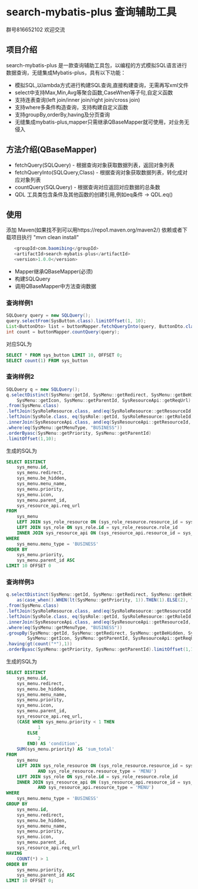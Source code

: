 #  search-mybatis-plus 查询辅助工具
  群号816652102 欢迎交流
## 项目介绍
search-mybatis-plus 是一款查询辅助工具包，以编程的方式模拟SQL语言进行数据查询，无缝集成Mybatis-plus，具有以下功能：
- 模拟SQL,以lambda方式进行构建SQL查询,直接构建查询，无需再写xml文件
- select中支持Max,Min,Avg等聚合函数,CaseWhen等子句,自定义函数
- 支持连表查询(left join/inner join/right join/cross join)
- 支持where多条件构造查询，支持构建自定义函数
- 支持groupBy,orderBy,having及分页查询
- 无缝集成mybatis-plus,mapper只需继承QBaseMapper就可使用，对业务无侵入

## 方法介绍(QBaseMapper)
- fetchQuery(SQLQuery) - 根据查询对象获取数据列表，返回对象列表
- fetchQueryInto(SQLQuery,Class) - 根据查询对象获取数据列表，转化成对应对象列表
- countQuery(SQLQuery) - 根据查询对应返回对应数据的总条数
- QDL 工具类包含条件及其他函数的创建引用,例如eq条件 -> QDL.eq()

## 使用
 
 添加 Maven(如果找不到可以用https://repo1.maven.org/maven2/) 依赖或者下载项目执行 "mvn clean install"
 
 ```java
	<groupId>com.baomibing</groupId>
	<artifactId>search-mybatis-plus</artifactId>
	<version>1.0.0</version>
 ```
 * Mapper继承QBaseMapper(必须)
 * 构建SQLQuery
 * 调用QBaseMapper中方法查询数据

### 查询样例1
```java
SQLQuery query = new SQLQuery();
query.selectFrom(SysButton.class).limitOffset(1, 10);
List<ButtonDto> list = buttonMapper.fetchQueryInto(query, ButtonDto.class)
int count = buttonMapper.countQuery(query);
```
对应SQL为
```sql
SELECT * FROM sys_button LIMIT 10, OFFSET 0;
SELECT count(1) FROM sys_button
```
### 查询样例2
```java
SQLQuery q = new SQLQuery();
q.selectDistinct(SysMenu::getId, SysMenu::getRedirect, SysMenu::getBeHidden, SysMenu::getMenuName, SysMenu::getPriority,
	SysMenu::getIcon, SysMenu::getParentId, SysResourceApi::getReqUrl)
.from(SysMenu.class)
.leftJoin(SysRoleResource.class, and(eq(SysRoleResource::getResourceId, SysMenu::getId), eq(SysRoleResource::getResourceType, "MENU")))
.leftJoin(SysRole.class, eq(SysRole::getId, SysRoleResource::getRoleId))
.innerJoin(SysResourceApi.class, and(eq(SysResourceApi::getResourceId, SysMenu::getId), eq(SysResourceApi::getResourceType, "MENU")))
.where(eq(SysMenu::getMenuType, "BUSINESS"))
.orderByasc(SysMenu::getPriority, SysMenu::getParentId)
.limitOffset(1,10);
```
生成的SQL为
```sql
SELECT DISTINCT
	sys_menu.id,
	sys_menu.redirect,
	sys_menu.be_hidden,
	sys_menu.menu_name,
	sys_menu.priority,
	sys_menu.icon,
	sys_menu.parent_id,
	sys_resource_api.req_url
FROM
	sys_menu
	LEFT JOIN sys_role_resource ON (sys_role_resource.resource_id = sys_menu.id AND sys_role_resource.resource_type = 'MENU')
	LEFT JOIN sys_role ON sys_role.id = sys_role_resource.role_id
	INNER JOIN sys_resource_api ON (sys_resource_api.resource_id = sys_menu.id AND sys_resource_api.resource_type = 'MENU')
WHERE
	sys_menu.menu_type = 'BUSINESS'
ORDER BY
	sys_menu.priority,
	sys_menu.parent_id ASC
LIMIT 10 OFFSET 0
```
### 查询样例3
```java
q.selectDistinct(SysMenu::getId, SysMenu::getRedirect, SysMenu::getBeHidden, SysMenu::getMenuName, SysMenu::getPriority, SysMenu::getIcon, SysMenu::getParentId, SysResourceApi::getReqUrl,
	as(case_when().WHEN(lt(SysMenu::getPriority, 1)).THEN(1).ELSE(2), "condition"), as(sum(SysMenu::getPriority),"sum_total"))
.from(SysMenu.class)
.leftJoin(SysRoleResource.class, and(eq(SysRoleResource::getResourceId, SysMenu::getId), eq(SysRoleResource::getResourceType, "MENU")))
.leftJoin(SysRole.class, eq(SysRole::getId, SysRoleResource::getRoleId))
.innerJoin(SysResourceApi.class, and(eq(SysResourceApi::getResourceId, SysMenu::getId), eq(SysResourceApi::getResourceType, "MENU")))
.where(eq(SysMenu::getMenuType, "BUSINESS"))
.groupBy(SysMenu::getId, SysMenu::getRedirect, SysMenu::getBeHidden, SysMenu::getMenuName, SysMenu::getPriority,
		SysMenu::getIcon, SysMenu::getParentId, SysResourceApi::getReqUrl)
.having(gt(count("*"),1))
.orderByasc(SysMenu::getPriority, SysMenu::getParentId).limitOffset(1,10);
```
生成的SQL为
```sql
SELECT DISTINCT
	sys_menu.id,
	sys_menu.redirect,
	sys_menu.be_hidden,
	sys_menu.menu_name,
	sys_menu.priority,
	sys_menu.icon,
	sys_menu.parent_id,
	sys_resource_api.req_url,
	(CASE WHEN sys_menu.priority < 1 THEN
			1
		ELSE
			2
		END) AS 'condition',
	SUM(sys_menu.priority) AS 'sum_total'
FROM
	sys_menu
	LEFT JOIN sys_role_resource ON (sys_role_resource.resource_id = sys_menu.id
			AND sys_role_resource.resource_type = 'MENU')
	LEFT JOIN sys_role ON sys_role.id = sys_role_resource.role_id
	INNER JOIN sys_resource_api ON (sys_resource_api.resource_id = sys_menu.id
			AND sys_resource_api.resource_type = 'MENU')
WHERE
	sys_menu.menu_type = 'BUSINESS'
GROUP BY
	sys_menu.id,
	sys_menu.redirect,
	sys_menu.be_hidden,
	sys_menu.menu_name,
	sys_menu.priority,
	sys_menu.icon,
	sys_menu.parent_id,
	sys_resource_api.req_url
HAVING
	COUNT(*) > 1
ORDER BY
	sys_menu.priority,
	sys_menu.parent_id ASC
LIMIT 10 OFFSET 0;
```